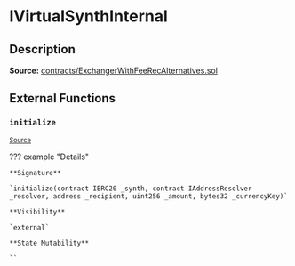 # IVirtualSynthInternal

## Description

**Source:** [contracts/ExchangerWithFeeRecAlternatives.sol](https://github.com/Synthetixio/synthetix/tree/v2.76.1/contracts/ExchangerWithFeeRecAlternatives.sol)

## External Functions

### `initialize`

<sub>[Source](https://github.com/Synthetixio/synthetix/tree/v2.76.1/contracts/ExchangerWithFeeRecAlternatives.sol#L12)</sub>

??? example "Details"

    **Signature**

    `initialize(contract IERC20 _synth, contract IAddressResolver _resolver, address _recipient, uint256 _amount, bytes32 _currencyKey)`

    **Visibility**

    `external`

    **State Mutability**

    ``

